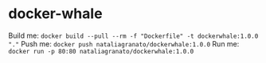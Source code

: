 # docker-whale

Build me: `docker build --pull --rm -f "Dockerfile" -t dockerwhale:1.0.0 "."`
Push me: `docker push nataliagranato/dockerwhale:1.0.0`
Run me: `docker run -p 80:80 nataliagranato/dockerwhale:1.0.0`
